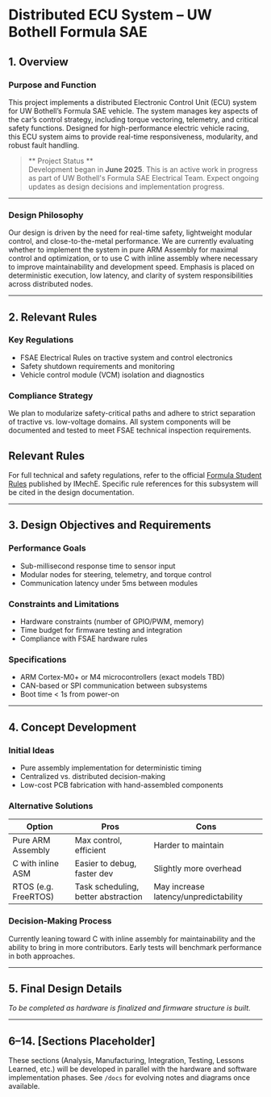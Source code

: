 # Distributed ECU System – UW Bothell Formula SAE

## 1. Overview

### Purpose and Function
This project implements a distributed Electronic Control Unit (ECU) system for UW Bothell’s Formula SAE vehicle.
The system manages key aspects of the car’s control strategy, including torque vectoring, telemetry, and critical safety functions.
Designed for high-performance electric vehicle racing, this ECU system aims to provide real-time responsiveness, modularity, and robust fault handling.

> ** Project Status **  
> Development began in **June 2025**. This is an active work in progress as part of UW Bothell's Formula SAE Electrical Team.
> Expect ongoing updates as design decisions and implementation progress.

---


### Design Philosophy
Our design is driven by the need for real-time safety, lightweight modular control, and close-to-the-metal performance.
We are currently evaluating whether to implement the system in pure ARM Assembly for maximal control and optimization, or
to use C with inline assembly where necessary to improve maintainability and development speed.
Emphasis is placed on deterministic execution, low latency, and clarity of system responsibilities across distributed nodes.

---

## 2. Relevant Rules

### Key Regulations
- FSAE Electrical Rules on tractive system and control electronics
- Safety shutdown requirements and monitoring
- Vehicle control module (VCM) isolation and diagnostics

### Compliance Strategy
We plan to modularize safety-critical paths and adhere to strict separation of tractive vs. low-voltage domains.
All system components will be documented and tested to meet FSAE technical inspection requirements.

## Relevant Rules

For full technical and safety regulations, refer to the official [Formula Student Rules](https://www.imeche.org/events/formula-student/team-information/rules)
published by IMechE. Specific rule references for this subsystem will be cited in the design documentation.

---

## 3. Design Objectives and Requirements

### Performance Goals
- Sub-millisecond response time to sensor input
- Modular nodes for steering, telemetry, and torque control
- Communication latency under 5ms between modules

### Constraints and Limitations
- Hardware constraints (number of GPIO/PWM, memory)
- Time budget for firmware testing and integration
- Compliance with FSAE hardware rules

### Specifications
- ARM Cortex-M0+ or M4 microcontrollers (exact models TBD)
- CAN-based or SPI communication between subsystems
- Boot time < 1s from power-on

---

## 4. Concept Development

### Initial Ideas
- Pure assembly implementation for deterministic timing
- Centralized vs. distributed decision-making
- Low-cost PCB fabrication with hand-assembled components

### Alternative Solutions
| Option | Pros | Cons |
|-------|------|------|
| Pure ARM Assembly | Max control, efficient | Harder to maintain |
| C with inline ASM | Easier to debug, faster dev | Slightly more overhead |
| RTOS (e.g. FreeRTOS) | Task scheduling, better abstraction | May increase latency/unpredictability |

### Decision-Making Process
Currently leaning toward C with inline assembly for maintainability and the ability to bring in more contributors.
Early tests will benchmark performance in both approaches.

---

## 5. Final Design Details
*To be completed as hardware is finalized and firmware structure is built.*

---

## 6–14. [Sections Placeholder]
These sections (Analysis, Manufacturing, Integration, Testing, Lessons Learned, etc.)
will be developed in parallel with the hardware and software implementation phases.
See `/docs` for evolving notes and diagrams once available.
